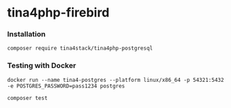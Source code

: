 # tina4php-firebird

### Installation
```
composer require tina4stack/tina4php-postgresql
```

### Testing with Docker
```
docker run --name tina4-postgres --platform linux/x86_64 -p 54321:5432 -e POSTGRES_PASSWORD=pass1234 postgres
```

```
composer test
```